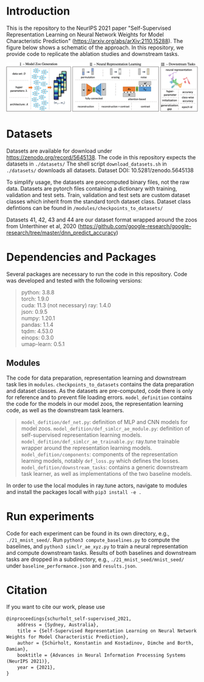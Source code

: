 
# Introduction
This is the repository to the NeurIPS 2021 paper "Self-Supervised Representation Learning on Neural Network Weights for Model Characteristic Prediction" (https://arxiv.org/abs/arXiv:2110.15288). 
The figure below shows a schematic of the approach. In this repository, we provide code to replicate the ablation studies and downstream tasks. 

![Alt text](.figures/scheme_v2.png "Neural Representation Learning Scheme")



# Datasets
Datasets are available for download under https://zenodo.org/record/5645138. The code in this repository expects the datasets in `./datasets/` The shell script `download_datasets.sh` in `./datasets/` downloads all datasets.
Dataset DOI: 10.5281/zenodo.5645138

To simplify usage, the datasets are precomputed binary files, not the raw data. Datasets are pytorch files containing a dictionary with training, validation and test sets. Train, validation and test sets are custom dataset classes which inherit from the standard torch dataset class.
Dataset class defintions can be found in `/modules/checkpoints_to_datasets/`

Datasets 41, 42, 43 and 44 are our dataset format wrapped around the zoos from Unterthiner et al, 2020 (https://github.com/google-research/google-research/tree/master/dnn_predict_accuracy)

# Dependencies and Packages
Several packages are necessary to run the code in this repository. Code was developed and tested with the following versions:
> python: 3.8.8  
> torch: 1.9.0  
> cuda: 11.3 (not necessary)
> ray: 1.4.0  
> json: 0.9.5  
> numpy: 1.20.1  
> pandas: 1.1.4  
> tqdm: 4.53.0  
> einops: 0.3.0  
> umap-learn: 0.5.1  

## Modules
The code for data preparation, representation learning and downstream task lies in `modules`. 
`checkpoints_to_datasets` contains the data preparation and dataset classes. As the datasets are pre-computed, code there is only for reference and to prevent file loading errors.
`model_definition` contains the code for the models in our model zoos, the representation learning code, as well as the downstream task learners.
> `model_defition/def_net.py`: definition of MLP and CNN models for model zoos.
> `model_defition/def_simlcr_ae_module.py`: definition of self-supervised representation learning models.
> `model_defition/def_simlcr_ae_trainable.py`: ray.tune trainable wrapper around the representation learning models.
> `model_defition/components`: components of the representation learning models, notably `def_loss.py` which defines the losses.
> `model_defition/downstream_tasks`: contains a generic downstream task learner, as well as implementations of the two baseline models.

In order to use the local modules in ray.tune actors, navigate to modules and install the packages locall with `pip3 install -e .`



# Run experiments
Code for each experiment can be found in its own directory, e.g., `./21_mnist_seed/`. Run `python3 compute_baselines.py` to compute the baselines, and `python3 simclr_ae_xyz.py` to train a neural representation and compute downstream tasks. 
Results of both baselines and downstream tasks are dropped in a subdirectory, e.g., `./21_mnist_seed/mnist_seed/` under `baseline_performance.json` and `results.json`.

# Citation
If you want to cite our work, please use
```
@inproceedings{schurholt_self-supervised_2021,
	address = {Sydney, Australia},
	title = {Self-Supervised Representation Learning on Neural Network Weights for Model Characteristic Prediction},
	author = {Schürholt, Konstantin and Kostadinov, Dimche and Borth, Damian},
	booktitle = {Advances in Neural Information Processing Systems (NeurIPS 2021)},
	year = {2021},
}
```